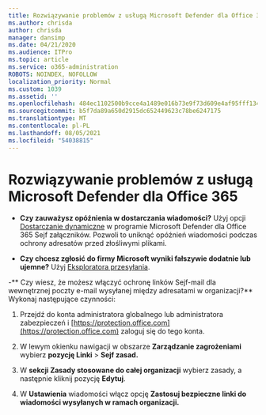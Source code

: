 ```yaml
---
title: Rozwiązywanie problemów z usługą Microsoft Defender dla Office 365
ms.author: chrisda
author: chrisda
manager: dansimp
ms.date: 04/21/2020
ms.audience: ITPro
ms.topic: article
ms.service: o365-administration
ROBOTS: NOINDEX, NOFOLLOW
localization_priority: Normal
ms.custom: 1039
ms.assetid: ''
ms.openlocfilehash: 484ec1102500b9cce4a1489e016b73e9f73d609e4af95fff13405857d34f3978
ms.sourcegitcommit: b5f7da89a650d2915dc652449623c78be6247175
ms.translationtype: MT
ms.contentlocale: pl-PL
ms.lasthandoff: 08/05/2021
ms.locfileid: "54038815"
---
```

# <a name="troubleshooting-microsoft-defender-for-office-365"></a>Rozwiązywanie problemów z usługą Microsoft Defender dla Office 365

- **Czy zauważysz opóźnienia w dostarczania wiadomości?** Użyj opcji [Dostarczanie dynamiczne](/microsoft-365/security/office-365-security/dynamic-delivery-and-previewing) w programie Microsoft Defender dla Office 365 Sejf załączników. Pozwoli to uniknąć opóźnień wiadomości podczas ochrony adresatów przed złośliwymi plikami.

- **Czy chcesz zgłosić do firmy Microsoft wyniki fałszywie dodatnie lub ujemne?** Użyj [Eksploratora przesyłania](https://protection.office.com/reportsubmission).

-** Czy wiesz, że możesz włączyć ochronę linków Sejf-mail dla wewnętrznej poczty e-mail wysyłanej między adresatami w organizacji?** Wykonaj następujące czynności:

  1. Przejdź do konta administratora globalnego lub administratora zabezpieczeń i [https://protection.office.com](https://protection.office.com) zaloguj się do tego konta.

  2. W lewym okienku nawigacji w obszarze **Zarządzanie zagrożeniami** wybierz **pozycję Linki** \> **Sejf zasad.**

  3. W **sekcji Zasady stosowane do całej organizacji** wybierz zasady, a następnie kliknij pozycję **Edytuj**.

  4. W **Ustawienia** wiadomości włącz opcję **Zastosuj bezpieczne linki do wiadomości wysyłanych w ramach organizacji.**
